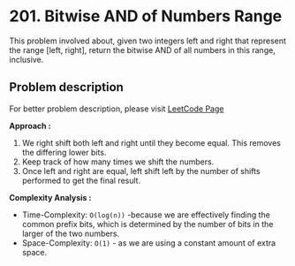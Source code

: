 # 201. Bitwise AND of Numbers Range

This problem involved about, given two integers left and right that represent the range [left, right], return the bitwise AND of all numbers in this range, inclusive.

## Problem description

For better problem description, please visit [LeetCode Page](https://leetcode.com/problems/bitwise-and-of-numbers-range/description)

**Approach :**<br/>

1. We right shift both left and right until they become equal. This removes the differing lower bits.
2. Keep track of how many times we shift the numbers.
3. Once left and right are equal, left shift left by the number of shifts performed to get the final result.

**Complexity Analysis :**<br/>

-   Time-Complexity: `O(log(n))` -because we are effectively finding the common prefix bits, which is determined by the number of bits in the larger of the two numbers.
-   Space-Complexity: `O(1)` - as we are using a constant amount of extra space.